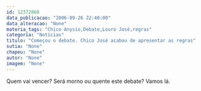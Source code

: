 ```yaml
---
id: 12372868
data_publicacao: "2006-09-26 22:40:00"
data_alteracao: "None"
materia_tags: "Chico Anysio,Debate,Louro José,regras"
categoria: "Notícias"
titulo: "Começou o debate. Chico José acabou de apresentar as regras"
sutia: "None"
chapeu: "None"
autor: "None"
imagem: "None"
---
```

<p>Quem vai vencer? Será morno ou quente este debate? Vamos lá. </p>
